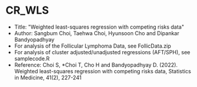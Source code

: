 # CR_WLS
- Title: "Weighted least-squares regression with competing risks data"
- Author: Sangbum Choi, Taehwa Choi, Hyunsoon Cho and Dipankar Bandyopadhyay
- For analysis of the Follicular Lymphoma Data, see FollicData.zip
- For analysis of cluster adjusted/unadjusted regressions (AFT/SPH), see samplecode.R
- Reference: Choi S, *Choi T, Cho H and Bandyopadhyay D. (2022). Weighted least-squares regression with competing risks data, Statistics in Medicine, 41(2), 227-241
